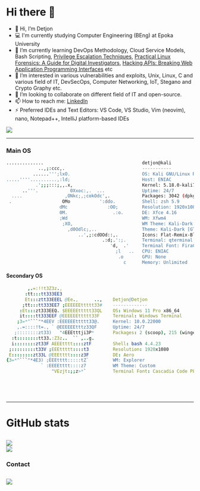 # Hi there 👋
- 👋 Hi, I’m Detjon
- 💻 I'm currently studying Computer Engineering (BEng) at Epoka University
- 🌱 I’m currently learning DevOps Methodology, Cloud Service Models, Bash Scripting, [Privilege Escalation Techniques](https://read.amazon.com/kp/embed?asin=B09CQ664SX), [Practical Linux Forensics: A Guide for Digital Investigators](https://www.amazon.com/Practical-Linux-Forensics-Digital-Investigators-ebook-dp-B096Z4CRC8/dp/B096Z4CRC8/ref=mt_other?_encoding=UTF8&me=&qid=&asin=B096Z4CRC8&revisionId=fa4c1dcf&format=1&depth=1), [Hacking APIs: Breaking Web Application Programming Interfaces](https://www.amazon.com/Hacking-APIs-Application-Programming-Interfaces/dp/1718502443) etc
- 👀 I’m interested in various vulnerabilities and exploits, Unix, Linux, C and various field of IT, DevSecOps, Computer Networking, IoT, Stegano and Crypto Graphy etc.
- 👯 I’m looking to collaborate on different field of IT and open-source.
- 📫 How to reach me: [LinkedIn](https://www.linkedin.com/in/detjonmataj/)
- ⚡ Preferred IDEs and Text Editors: VS Code, VS Studio, Vim (neovim), nano, Notepad++, IntelliJ platform-based IDEs

![](https://komarev.com/ghpvc/?username=detjonmataj&color=blue)

------

### Main OS


```bash
..............                                     detjon@kali
            ..,;:ccc,.                             -----------
          ......''';lxO.                           OS: Kali GNU/Linux Rolling x86_64
.....''''..........,:ld;                           Host: ENIAC
           .';;;:::;,,.x,                          Kernel: 5.18.0-kali7-amd64
      ..'''.            0Xxoc:,.  ...              Uptime: 24/7
  ....                ,ONkc;,;cokOdc',.            Packages: 3042 (dpkg)
 .                   OMo           ':ddo.          Shell: zsh 5.9
                    dMc               :OO;         Resolution: 1920x1080
                    0M.                 .:o.       DE: Xfce 4.16
                    ;Wd                            WM: Xfwm4
                     ;XO,                          WM Theme: Kali-Dark
                       ,d0Odlc;,..                 Theme: Kali-Dark [GTK2/3]
                           ..',;:cdOOd::,.         Icons: Flat-Remix-Blue-Dark [GTK2/3]
                                    .:d;.':;.      Terminal: qterminal
                                       'd,  .'     Terminal Font: FiraCode 10
                                         ;l   ..   CPU: ENIAC
                                          .o       GPU: None
                                            c      Memory: Unlimited
```

#### Secondary OS

```nim
        ,.=:!!t3Z3z.,                  
       :tt:::tt333EE3                   
       Et:::ztt33EEEL @Ee.,      ..,    Detjon@Detjon
      ;tt:::tt333EE7 ;EEEEEEttttt33#    -------------
     :Et:::zt333EEQ. $EEEEEttttt33QL    OS: Windows 11 Pro x86_64
     it::::tt333EEF @EEEEEEttttt33F     Terminal: Windows Terminal
    ;3=*^```"*4EEV :EEEEEEttttt33@.     Kernel: 10.0.22000
    ,.=::::!t=., ` @EEEEEEtttz33QF      Uptime: 24/7
   ;::::::::zt33)   "4EEEtttji3P*       Packages: 2 (scoop), 215 (winget)
  :t::::::::tt33.:Z3z..  `` ,..g.       
  i::::::::zt33F AEEEtttt::::ztF        Shell: bash 4.4.23
 ;:::::::::t33V ;EEEttttt::::t3         Resolution: 1920x1080
 E::::::::zt33L @EEEtttt::::z3F         DE: Aero
{3=*^```"*4E3) ;EEEtttt:::::tZ`         WM: Explorer
             ` :EEEEtttt::::z7          WM Theme: Custom
                 "VEzjt:;;z>*`          Terminal Font: Cascadia Code PL 15
                                        
                                       
                                       
                          
```

---
# GitHub stats
![](https://github-readme-stats.vercel.app/api?username=detjonmataj&theme=tokyonight&count_private=true&show_icons=true)\
![](https://github-readme-stats.vercel.app/api/top-langs/?username=detjonmataj&layout=compact&theme=tokyonight&count_private=true&show_icons=true)
---
### Contact 
[![](https://content.linkedin.com/content/dam/me/business/en-us/amp/brand-site/v2/bg/LI-Bug.svg.original.svg)](https://www.linkedin.com/in/detjonmataj/)
---
<!--
**detjonmataj/detjonmataj** is a ✨ _special_ ✨ repository because its `README.md` (this file) appears on your GitHub profile.

Here are some ideas to get you started:

- 🔭 I’m currently working on ...
- 🌱 I’m currently learning ...
- 👯 I’m looking to collaborate on ...
- 🤔 I’m looking for help with ...
- 💬 Ask me about ...
- 📫 How to reach me: ...
- 😄 Pronouns: ...
- ⚡ Fun fact: ...
-->
